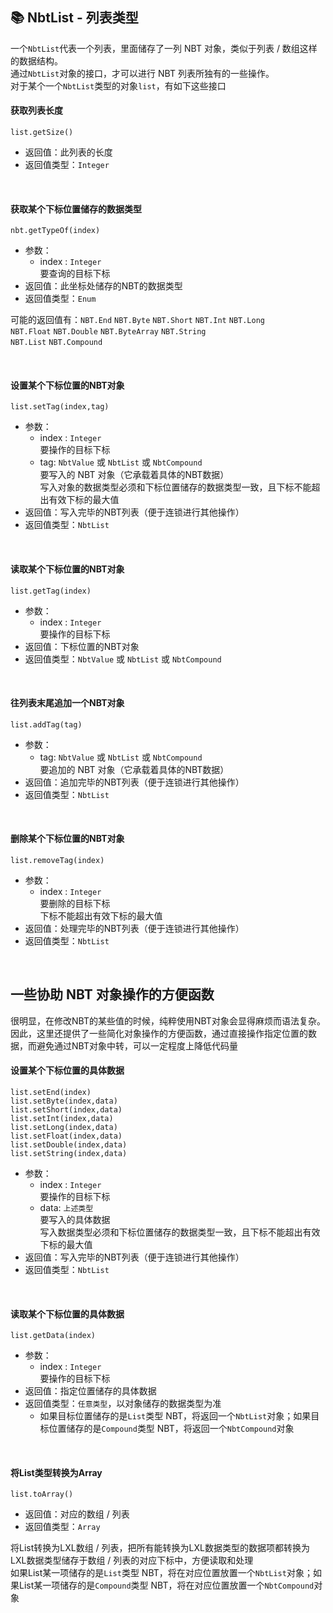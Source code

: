## 📚 NbtList - 列表类型

一个`NbtList`代表一个列表，里面储存了一列 NBT 对象，类似于列表 / 数组这样的数据结构。  
通过`NbtList`对象的接口，才可以进行 NBT 列表所独有的一些操作。  
对于某个一个`NbtList`类型的对象`list`，有如下这些接口

#### 获取列表长度

`list.getSize()`

- 返回值：此列表的长度
- 返回值类型：`Integer`

<br>

#### 获取某个下标位置储存的数据类型

`nbt.getTypeOf(index)`

- 参数：
  - index : `Integer`  
    要查询的目标下标
- 返回值：此坐标处储存的NBT的数据类型
- 返回值类型：`Enum`

可能的返回值有：`NBT.End` `NBT.Byte` `NBT.Short` `NBT.Int` `NBT.Long`   
`NBT.Float` `NBT.Double` `NBT.ByteArray` `NBT.String`  
`NBT.List` `NBT.Compound`

<br>

#### 设置某个下标位置的NBT对象

`list.setTag(index,tag)`

- 参数：
  - index : `Integer`  
    要操作的目标下标
  - tag: `NbtValue` 或 `NbtList` 或 `NbtCompound`  
    要写入的 NBT 对象（它承载着具体的NBT数据）  
    写入对象的数据类型必须和下标位置储存的数据类型一致，且下标不能超出有效下标的最大值
- 返回值：写入完毕的NBT列表（便于连锁进行其他操作）
- 返回值类型：`NbtList`

<br>

#### 读取某个下标位置的NBT对象

`list.getTag(index)`

- 参数：
  - index : `Integer`  
    要操作的目标下标
- 返回值：下标位置的NBT对象
- 返回值类型：`NbtValue` 或 `NbtList` 或 `NbtCompound` 

<br>

#### 往列表末尾追加一个NBT对象

`list.addTag(tag)`

- 参数：
  - tag: `NbtValue` 或 `NbtList` 或 `NbtCompound`  
    要追加的 NBT 对象（它承载着具体的NBT数据）  
- 返回值：追加完毕的NBT列表（便于连锁进行其他操作）
- 返回值类型：`NbtList`

<br>

#### 删除某个下标位置的NBT对象

`list.removeTag(index)`

- 参数：
  - index : `Integer`  
    要删除的目标下标  
    下标不能超出有效下标的最大值
- 返回值：处理完毕的NBT列表（便于连锁进行其他操作）
- 返回值类型：`NbtList`

<br>

## 一些协助 NBT 对象操作的方便函数

很明显，在修改NBT的某些值的时候，纯粹使用NBT对象会显得麻烦而语法复杂。  
因此，这里还提供了一些简化对象操作的方便函数，通过直接操作指定位置的数据，而避免通过NBT对象中转，可以一定程度上降低代码量

#### 设置某个下标位置的具体数据

`list.setEnd(index)`  
`list.setByte(index,data)`  
`list.setShort(index,data)`  
`list.setInt(index,data)`  
`list.setLong(index,data)`  
`list.setFloat(index,data)`  
`list.setDouble(index,data)`  
`list.setString(index,data)`    

- 参数：
  - index : `Integer`  
    要操作的目标下标
  - data: `上述类型`  
    要写入的具体数据  
    写入数据类型必须和下标位置储存的数据类型一致，且下标不能超出有效下标的最大值
- 返回值：写入完毕的NBT列表（便于连锁进行其他操作）
- 返回值类型：`NbtList`

<br>

#### 读取某个下标位置的具体数据

`list.getData(index)`  

- 参数：
  - index : `Integer`  
    要操作的目标下标
- 返回值：指定位置储存的具体数据
- 返回值类型：`任意类型`，以对象储存的数据类型为准
  - 如果目标位置储存的是`List`类型 NBT，将返回一个`NbtList`对象；如果目标位置储存的是`Compound`类型 NBT，将返回一个`NbtCompound`对象

<br>

#### 将List类型转换为Array

`list.toArray()`

- 返回值：对应的数组 / 列表
- 返回值类型：`Array`

将List转换为LXL数组 / 列表，把所有能转换为LXL数据类型的数据项都转换为LXL数据类型储存于数组 / 列表的对应下标中，方便读取和处理  
如果List某一项储存的是`List`类型 NBT，将在对应位置放置一个`NbtList`对象；如果List某一项储存的是`Compound`类型 NBT，将在对应位置放置一个`NbtCompound`对象

<br>